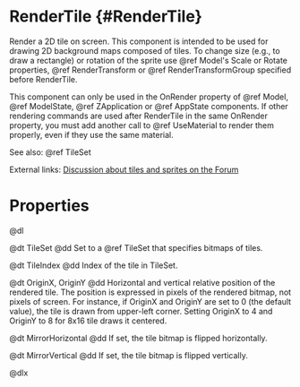 # RenderTile {#RenderTile}

Render a 2D tile on screen. This component is intended to be used for drawing 2D background maps composed of tiles. To change size (e.g., to draw a rectangle) or rotation of the sprite use @ref Model's Scale or Rotate properties, @ref RenderTransform or @ref RenderTransformGroup specified before RenderTile.

This component can only be used in the OnRender property of @ref Model, @ref ModelState, @ref ZApplication or @ref AppState components. If other rendering commands are used after RenderTile in the same OnRender property, you must add another call to @ref UseMaterial to render them properly, even if they use the same material.

See also: @ref TileSet

External links: [Discussion about tiles and sprites on the Forum](http://www.emix8.org/forum/viewtopic.php?f=1&t=1159)

# Properties

@dl

@dt TileSet
@dd Set to a @ref TileSet that specifies bitmaps of tiles.

@dt TileIndex
@dd Index of the tile in TileSet.

@dt OriginX, OriginY
@dd Horizontal and vertical relative position of the rendered tile. The position is expressed in pixels of the rendered bitmap, not pixels of screen. For instance, if OriginX and OriginY are set to 0 (the default value), the tile is drawn from upper-left corner. Setting OriginX to 4 and OriginY to 8 for 8x16 tile draws it centered. 

@dt MirrorHorizontal
@dd If set, the tile bitmap is flipped horizontally.

@dt MirrorVertical
@dd If set, the tile bitmap is flipped vertically.

@dlx

